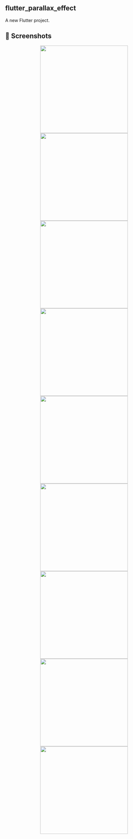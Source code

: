 ## flutter_parallax_effect

A new Flutter project.

## 📱 Screenshots #

<p align="center">
  <img src="https://raw.githubusercontent.com/sagarshende23/flutter_parallax_effect/master/screenshots/1.png" width="280">
  <img src="https://raw.githubusercontent.com/sagarshende23/flutter_parallax_effect/master/screenshots/2.png" width="280" >
  <img src="https://raw.githubusercontent.com/sagarshende23/flutter_parallax_effect/master/screenshots/3.png" width="280" >
  <img src="https://raw.githubusercontent.com/sagarshende23/flutter_parallax_effect/master/screenshots/4.png" width="280" >
  <img src="https://raw.githubusercontent.com/sagarshende23/flutter_parallax_effect/master/screenshots/5.png" width="280">
  <img src="https://raw.githubusercontent.com/sagarshende23/flutter_parallax_effect/master/screenshots/6.png" width="280">
  <img src="https://raw.githubusercontent.com/sagarshende23/flutter_parallax_effect/master/screenshots/7.png" width="280">
  <img src="https://raw.githubusercontent.com/sagarshende23/flutter_parallax_effect/master/screenshots/8.png" width="280">
    <img src="https://raw.githubusercontent.com/sagarshende23/flutter_parallax_effect/master/screenshots/9.png" width="280">

  
  
</p>
